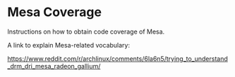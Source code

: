 # Mesa Coverage

Instructions on how to obtain code coverage of Mesa.

A link to explain Mesa-related vocabulary:

https://www.reddit.com/r/archlinux/comments/6la6n5/trying_to_understand_drm_dri_mesa_radeon_gallium/
